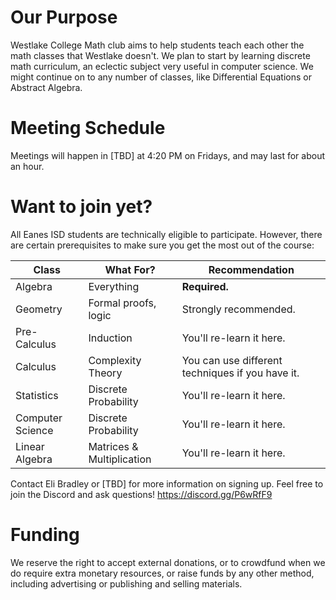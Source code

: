 # Our Purpose

Westlake College Math club aims to help students teach each other the math classes that Westlake doesn't. We plan to start by learning discrete math curriculum, an eclectic subject very useful in computer science. We might continue on to any number of classes, like Differential Equations or Abstract Algebra.

# Meeting Schedule

Meetings will happen in [TBD] at 4:20 PM on Fridays, and may last for about an hour.

# Want to join yet?

All Eanes ISD students are technically eligible to participate. However, there are certain prerequisites to make sure you get the most out of the course:

| Class             | What For?                  | Recommendation                                    |
| ----------------- | -------------------------- | ------------------------------------------------- |
| Algebra           | Everything                 | **Required.**                                     |
| Geometry          | Formal proofs, logic       | Strongly recommended.                             |
| Pre-Calculus      | Induction                  | You'll re-learn it here.                          |
| Calculus          | Complexity Theory          | You can use different techniques if you have it.  |
| Statistics        | Discrete Probability       | You'll re-learn it here.                          |
| Computer Science  | Discrete Probability       | You'll re-learn it here.                          |
| Linear Algebra    | Matrices & Multiplication  | You'll re-learn it here.                          |

Contact Eli Bradley or [TBD] for more information on signing up. Feel free to join the Discord and ask questions! https://discord.gg/P6wRfF9

# Funding

We reserve the right to accept external donations, or to crowdfund when we do require extra monetary resources, or raise funds by any other method, including advertising or publishing and selling materials.
